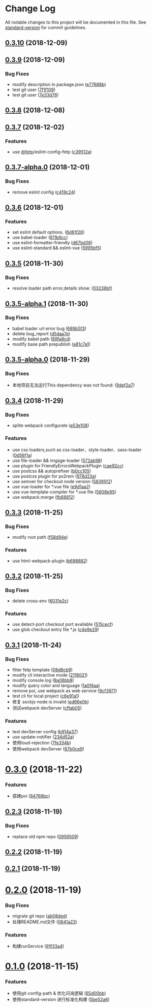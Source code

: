 # Change Log

All notable changes to this project will be documented in this file. See [standard-version](https://github.com/conventional-changelog/standard-version) for commit guidelines.

<a name="0.3.10"></a>
## [0.3.10](https://github.com/fetp/fetp/compare/v0.3.9...v0.3.10) (2018-12-09)



<a name="0.3.9"></a>
## [0.3.9](https://github.com/fetp/fetp/compare/v0.3.8...v0.3.9) (2018-12-09)


### Bug Fixes

* modify description in package.json ([e77688b](https://github.com/fetp/fetp/commit/e77688b))
* test git user ([7f1f109](https://github.com/fetp/fetp/commit/7f1f109))
* test git user ([7e33d78](https://github.com/fetp/fetp/commit/7e33d78))



<a name="0.3.8"></a>
## [0.3.8](https://github.com/fetp/fetp/compare/v0.3.7...v0.3.8) (2018-12-08)



<a name="0.3.7"></a>
## [0.3.7](https://github.com/fetp/fetp/compare/v0.3.7-alpha.0...v0.3.7) (2018-12-02)


### Features

* use [@fetp](https://github.com/fetp)/eslint-config-fetp ([c39512a](https://github.com/fetp/fetp/commit/c39512a))



<a name="0.3.7-alpha.0"></a>
## [0.3.7-alpha.0](https://github.com/fetp/fetp/compare/v0.3.6...v0.3.7-alpha.0) (2018-12-01)


### Bug Fixes

* remove eslint config ([c419c24](https://github.com/fetp/fetp/commit/c419c24))



<a name="0.3.6"></a>
## [0.3.6](https://github.com/fetp/fetp/compare/v0.3.5...v0.3.6) (2018-12-01)


### Features

* set eslint default options. ([6d81f26](https://github.com/fetp/fetp/commit/6d81f26))
* use babel-loader ([611b6cc](https://github.com/fetp/fetp/commit/611b6cc))
* use eslint-formatter-friendly ([d67bd36](https://github.com/fetp/fetp/commit/d67bd36))
* use eslint-standard && eslint-vue ([5995bf5](https://github.com/fetp/fetp/commit/5995bf5))



<a name="0.3.5"></a>
## [0.3.5](https://github.com/fetp/fetp/compare/v0.3.5-alpha.1...v0.3.5) (2018-11-30)


### Bug Fixes

* resolve loader path error,details show: ([03238bf](https://github.com/fetp/fetp/commit/03238bf))



<a name="0.3.5-alpha.1"></a>
## [0.3.5-alpha.1](https://github.com/fetp/fetp/compare/v0.3.5-alpha.0...v0.3.5-alpha.1) (2018-11-30)


### Bug Fixes

* babel loader url error bug ([689b5f3](https://github.com/fetp/fetp/commit/689b5f3))
* delete bug_report ([d5daa7e](https://github.com/fetp/fetp/commit/d5daa7e))
* modify babel path ([89fa8cd](https://github.com/fetp/fetp/commit/89fa8cd))
* modify base path prepublish ([a81c7a1](https://github.com/fetp/fetp/commit/a81c7a1))



<a name="0.3.5-alpha.0"></a>
## [0.3.5-alpha.0](https://github.com/fetp/fetp/compare/v0.3.4...v0.3.5-alpha.0) (2018-11-29)


### Bug Fixes

* 本地项目无法运行This dependency was not found: ([9def2a7](https://github.com/fetp/fetp/commit/9def2a7))



<a name="0.3.4"></a>
## [0.3.4](https://github.com/fetp/fetp/compare/v0.3.3...v0.3.4) (2018-11-29)


### Bug Fixes

* splite webpack configurate ([e53e108](https://github.com/fetp/fetp/commit/e53e108))


### Features

* use css loaders,such as css-loader、style-loader、sass-loader ([0d56f1a](https://github.com/fetp/fetp/commit/0d56f1a))
* use file-loader && imgage-loader ([572ab98](https://github.com/fetp/fetp/commit/572ab98))
* use plugin for FriendlyErrorsWebpackPlugin ([cae92cc](https://github.com/fetp/fetp/commit/cae92cc))
* use postcss && autoprefixer ([b0cc105](https://github.com/fetp/fetp/commit/b0cc105))
* use postcss plugin for px2rem ([978d23a](https://github.com/fetp/fetp/commit/978d23a))
* use semver for checkout node version ([58395f2](https://github.com/fetp/fetp/commit/58395f2))
* use vue-loader for *.vue file ([e9d1aa2](https://github.com/fetp/fetp/commit/e9d1aa2))
* use vue-template-compiler for *.vue file ([5608e95](https://github.com/fetp/fetp/commit/5608e95))
* use webpack.merge ([fb68812](https://github.com/fetp/fetp/commit/fb68812))



<a name="0.3.3"></a>
## [0.3.3](https://github.com/fetp/fetp/compare/v0.3.2...v0.3.3) (2018-11-25)


### Bug Fixes

* modify root path ([f58d94e](https://github.com/fetp/fetp/commit/f58d94e))


### Features

* use html-webpack-plugin ([b698882](https://github.com/fetp/fetp/commit/b698882))



<a name="0.3.2"></a>
## [0.3.2](https://github.com/fetp/fetp/compare/v0.3.1...v0.3.2) (2018-11-25)


### Bug Fixes

* delete cross-env ([6031e2c](https://github.com/fetp/fetp/commit/6031e2c))


### Features

* use detect-port checkout port available ([515cecf](https://github.com/fetp/fetp/commit/515cecf))
* use glob checkout entry file *.js ([c4e9e29](https://github.com/fetp/fetp/commit/c4e9e29))



<a name="0.3.1"></a>
## [0.3.1](https://github.com/fetp/fetp/compare/v0.3.0...v0.3.1) (2018-11-24)


### Bug Fixes

* filter fetp template ([08d8cb9](https://github.com/fetp/fetp/commit/08d8cb9))
* modify cli interactive mode ([2118021](https://github.com/fetp/fetp/commit/2118021))
* modify console.log ([8a06bb8](https://github.com/fetp/fetp/commit/8a06bb8))
* modify query color and language ([1a0f4aa](https://github.com/fetp/fetp/commit/1a0f4aa))
* remove poi, use webpack as web service ([9cf3971](https://github.com/fetp/fetp/commit/9cf3971))
* test cli for local project ([c6e91a1](https://github.com/fetp/fetp/commit/c6e91a1))
* 修复 sockjs-node is invalid ([ed66e0b](https://github.com/fetp/fetp/commit/ed66e0b))
* 测试webpack devServer ([cffab05](https://github.com/fetp/fetp/commit/cffab05))


### Features

* test devServer config ([b914a37](https://github.com/fetp/fetp/commit/b914a37))
* use update-notifier ([234d52a](https://github.com/fetp/fetp/commit/234d52a))
* 使用loud-rejection ([7fe334b](https://github.com/fetp/fetp/commit/7fe334b))
* 使用webpack devServer ([87b0ce9](https://github.com/fetp/fetp/commit/87b0ce9))



<a name="0.3.0"></a>
# [0.3.0](https://github.com/fetp/fetp/compare/v0.2.3...v0.3.0) (2018-11-22)


### Features

* 搭建poi ([84768bc](https://github.com/fetp/fetp/commit/84768bc))



<a name="0.2.3"></a>
## [0.2.3](https://github.com/fetp/fetp/compare/v0.2.2...v0.2.3) (2018-11-19)


### Bug Fixes

* replace old npm repo ([0959509](https://github.com/fetp/fetp/commit/0959509))



<a name="0.2.2"></a>
## [0.2.2](https://github.com/fetp/fetp/compare/v0.2.1...v0.2.2) (2018-11-19)



<a name="0.2.1"></a>
## [0.2.1](https://github.com/fetp/fetp/compare/v0.2.0...v0.2.1) (2018-11-19)



<a name="0.2.0"></a>
# [0.2.0](https://github.com/fetp/fetp/compare/v0.1.0...v0.2.0) (2018-11-19)


### Bug Fixes

* migrate git repo ([ab08ded](https://github.com/fetp/fetp/commit/ab08ded))
* 处理README.md文件 ([0641a23](https://github.com/fetp/fetp/commit/0641a23))


### Features

* 构建runService ([91f33a4](https://github.com/fetp/fetp/commit/91f33a4))



<a name="0.1.0"></a>
# [0.1.0](https://github.com/yang657850144/feq/compare/v0.0.1...v0.1.0) (2018-11-15)


### Features

* 使用git-config-path & 优化问询逻辑 ([65d00bb](https://github.com/yang657850144/feq/commit/65d00bb))
* 使用standard-version 进行标准化构建 ([5be52a6](https://github.com/yang657850144/feq/commit/5be52a6))
